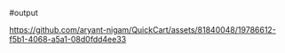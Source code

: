#output 

https://github.com/aryant-nigam/QuickCart/assets/81840048/19786612-f5b1-4068-a5a1-08d0fdd4ee33

